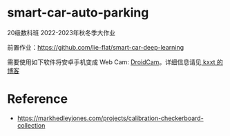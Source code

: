 # smart-car-auto-parking

20级数科班 2022-2023年秋冬季大作业

前置作业：https://github.com/lie-flat/smart-car-deep-learning

需要使用如下软件将安卓手机变成 Web Cam: [DroidCam](https://www.dev47apps.com/)。详细信息请见[ kxxt 的博客](#)

# Reference

- https://markhedleyjones.com/projects/calibration-checkerboard-collection